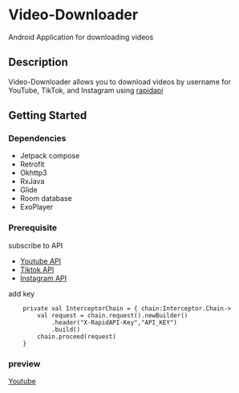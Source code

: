 # Video-Downloader

Android Application for downloading videos 

## Description

Video-Downloader allows you to download videos by username for YouTube, TikTok, and Instagram using [rapidapi](https://rapidapi.com/)

## Getting Started

### Dependencies

* Jetpack compose
* Retrofit
* Okhttp3
* RxJava
* Glide
* Room database
* ExoPlayer

### Prerequisite
subscribe to API
* [Youtube API](https://rapidapi.com/ytjar/api/yt-api)
* [Tiktok API](https://rapidapi.com/hearhour/api/tiktok-get-all-video-by-username)
* [Instagram API](https://rapidapi.com/logicbuilder/api/instagram-data1)
  
add key
```
    private val InterceptorChain = { chain:Interceptor.Chain->
        val request = chain.request().newBuilder()
            .header("X-RapidAPI-Key","API_KEY")
            .build()
        chain.proceed(request)
    }
```
### preview

[Youtube](https://www.youtube.com/shorts/QpPIuW2Hwqc)
